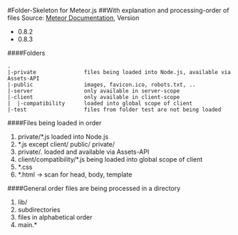 #Folder-Skeleton for Meteor.js
##With explanation and processing-order of files 
Source: [Meteor Documentation](http://docs.meteor.com/#structuringyourapp), 
Version 
* 0.8.2
* 0.8.3

####Folders
```
.
|-private				files being loaded into Node.js, available via Assets-API
|-public				images, favicon.ico, robots.txt, ..
|-server				only available in server-scope
|-client				only available in client-scope
|  |-compatibility		loaded into global scope of client
|-test					files from folder test are not being loaded
```

####Files being loaded in order
1. private/*.js loaded into Node.js
2. *.js except client/ public/ private/
3. private/*.* loaded and available via Assets-API
4. client/compatibility/*.js being loaded into global scope of client
5. *.css
6. *.html -> scan for head, body, template

####General order files are being processed in a directory
1. lib/
2. subdirectories
2. files in alphabetical order
3. main.*
